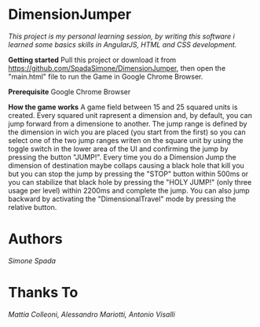 # DimensionJumper #

*This project is my personal learning session, by writing this software i learned some basics skills in AngularJS, HTML and CSS development.*

**Getting started**
Pull this project or download it from https://github.com/SpadaSimone/DimensionJumper, then open the "main.html" file to run the Game in Google Chrome Browser.

**Prerequisite**
Google Chrome Browser

**How the game works**
A game field between 15 and 25 squared units is created. Every squared unit rapresent a dimension and, by default, you can jump forward from a dimensione to another.
The jump range is defined by the dimension in wich you are placed (you start from the first) so you can select one of the two jump ranges writen on the square unit by using the toggle switch in the lower area of the UI and confirming the jump by pressing the button "JUMP!".
Every time you do a Dimension Jump the dimension of destination maybe collaps causing a black hole that kill you but you can stop the jump by pressing the "STOP" button within 500ms or you can stabilize that black hole by pressing the "HOLY JUMP!" (only three usage per level) within 2200ms and complete the jump.
You can also jump backward by activating the "DimensionalTravel" mode by pressing the relative button.


# Authors #
*Simone Spada*

# Thanks To #
*Mattia Colleoni, Alessandro Mariotti, Antonio Visalli*
